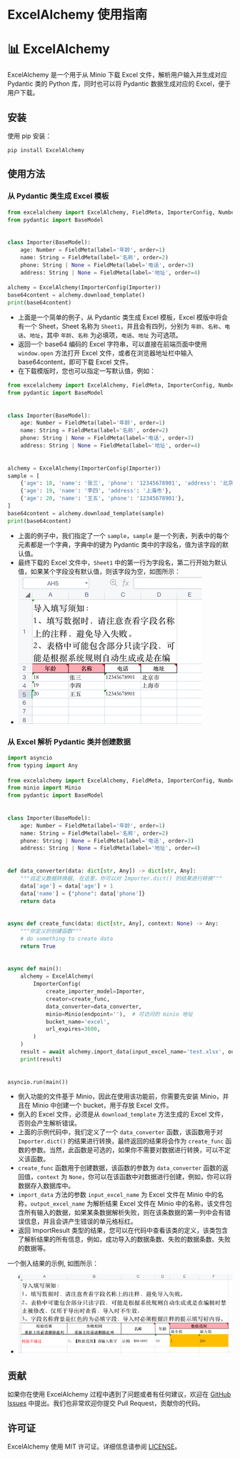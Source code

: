 # ExcelAlchemy 使用指南

# 📊 ExcelAlchemy

ExcelAlchemy 是一个用于从 Minio 下载 Excel 文件，解析用户输入并生成对应 Pydantic 类的 Python 库，同时也可以将 Pydantic 数据生成对应的 Excel，便于用户下载。

## 安装

使用 pip 安装：

```
pip install ExcelAlchemy
```

## 使用方法

### 从 Pydantic 类生成 Excel 模板

```python
from excelalchemy import ExcelAlchemy, FieldMeta, ImporterConfig, Number, String
from pydantic import BaseModel


class Importer(BaseModel):
    age: Number = FieldMeta(label='年龄', order=1)
    name: String = FieldMeta(label='名称', order=2)
    phone: String | None = FieldMeta(label='电话', order=3)
    address: String | None = FieldMeta(label='地址', order=4)

alchemy = ExcelAlchemy(ImporterConfig(Importer))
base64content = alchemy.download_template()
print(base64content)

```
* 上面是一个简单的例子，从 Pydantic 类生成 Excel 模板，Excel 模版中将会有一个 Sheet，Sheet 名称为 `Sheet1`，并且会有四列，分别为 `年龄`、`名称`、`电话`、`地址`，其中 `年龄`、`名称` 为必填项，`电话`、`地址` 为可选项。
* 返回一个 base64 编码的 Excel 字符串，可以直接在前端页面中使用 `window.open` 方法打开 Excel 文件，或者在浏览器地址栏中输入 base64content，即可下载 Excel 文件。
* 在下载模版时，您也可以指定一写默认值，例如：

```python
from excelalchemy import ExcelAlchemy, FieldMeta, ImporterConfig, Number, String
from pydantic import BaseModel


class Importer(BaseModel):
    age: Number = FieldMeta(label='年龄', order=1)
    name: String = FieldMeta(label='名称', order=2)
    phone: String | None = FieldMeta(label='电话', order=3)
    address: String | None = FieldMeta(label='地址', order=4)


alchemy = ExcelAlchemy(ImporterConfig(Importer))
sample = [
    {'age': 18, 'name': '张三', 'phone': '12345678901', 'address': '北京市'},
    {'age': 19, 'name': '李四', 'address': '上海市'},
    {'age': 20, 'name': '王五', 'phone': '12345678901'},
]
base64content = alchemy.download_template(sample)
print(base64content)
```

* 上面的例子中，我们指定了一个 `sample`，`sample` 是一个列表，列表中的每个元素都是一个字典，字典中的键为 Pydantic 类中的字段名，值为该字段的默认值。
* 最终下载的 Excel 文件中，`Sheet1` 中的第一行为字段名，第二行开始为默认值，如果某个字段没有默认值，则该字段为空，如图所示：
* ![image](https://github.com/SundayWindy/ExcelAlchemy/raw/master/images/001_sample_template.png)

### 从 Excel 解析 Pydantic 类并创建数据

```python
import asyncio
from typing import Any

from excelalchemy import ExcelAlchemy, FieldMeta, ImporterConfig, Number, String
from minio import Minio
from pydantic import BaseModel


class Importer(BaseModel):
    age: Number = FieldMeta(label='年龄', order=1)
    name: String = FieldMeta(label='名称', order=2)
    phone: String | None = FieldMeta(label='电话', order=3)
    address: String | None = FieldMeta(label='地址', order=4)


def data_converter(data: dict[str, Any]) -> dict[str, Any]:
    """自定义数据转换器, 在这里，你可以对 Importer.dict() 的结果进行转换"""
    data['age'] = data['age'] + 1
    data['name'] = {"phone": data['phone']}
    return data


async def create_func(data: dict[str, Any], context: None) -> Any:
    """你定义的创建函数"""
    # do something to create data
    return True


async def main():
    alchemy = ExcelAlchemy(
        ImporterConfig(
            create_importer_model=Importer,
            creator=create_func,
            data_converter=data_converter,
            minio=Minio(endpoint=''),  # 可访问的 minio 地址
            bucket_name='excel',
            url_expires=3600,
        )
    )
    result = await alchemy.import_data(input_excel_name='test.xlsx', output_excel_name="test.xlsx")
    print(result)


asyncio.run(main())
```

* 倒入功能的文件基于 Minio，因此在使用该功能前，你需要先安装 Minio，并且在 Minio 中创建一个 bucket，用于存放 Excel 文件。
* 倒入的 Excel 文件，必须是从 `download_template` 方法生成的 Excel 文件，否则会产生解析错误。
* 上面的示例代码中，我们定义了一个 `data_converter` 函数，该函数用于对 `Importer.dict()` 的结果进行转换，最终返回的结果将会作为 `create_func` 函数的参数。当然，此函数是可选的，如果你不需要对数据进行转换，可以不定义该函数。
* `create_func` 函数用于创建数据，该函数的参数为 `data_converter` 函数的返回值，`context` 为 `None`，你可以在该函数中对数据进行创建，例如，你可以将数据存入数据库中。
* `import_data` 方法的参数 `input_excel_name` 为 Excel 文件在 Minio 中的名称，`output_excel_name` 为解析结果 Excel 文件在 Minio 中的名称，该文件包含所有输入的数据，如果某条数据解析失败，则在该条数据的第一列中会有错误信息，并且会讲产生错误的单元格标红。
*  返回 ImportResult 类型的结果，您可以在代码中查看该类的定义，该类包含了解析结果的所有信息，例如，成功导入的数据条数、失败的数据条数、失败的数据等。

一个倒入结果的示例, 如图所示：
* ![image](https://github.com/SundayWindy/ExcelAlchemy/raw/master/images/002_import_result.png)


## 贡献

如果你在使用 ExcelAlchemy 过程中遇到了问题或者有任何建议，欢迎在 [GitHub Issues](https://github.com/username/repo/issues) 中提出。我们也非常欢迎你提交 Pull Request，贡献你的代码。

## 许可证

ExcelAlchemy 使用 MIT 许可证。详细信息请参阅 [LICENSE](https://github.com/username/repo/blob/main/LICENSE)。